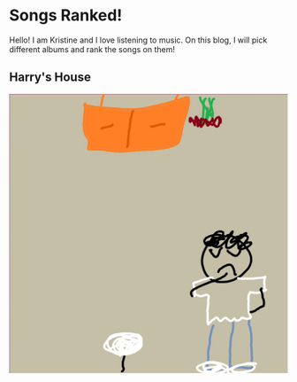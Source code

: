# Songs Ranked!
Hello! I am Kristine and I love listening to music. On this blog, I will pick different albums and rank the songs on them!

## Harry's House 
![Harry'sHouse](harryshouse.jpg "My drawing of Harry's House")

